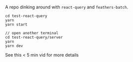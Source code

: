 A repo dinking around with `react-query` and `feathers-batch`.

```
cd test-react-query
yarn
yarn start

// open another terminal
cd test-react-query/server
yarn
yarn dev
```

See this < 5 min vid for more details
